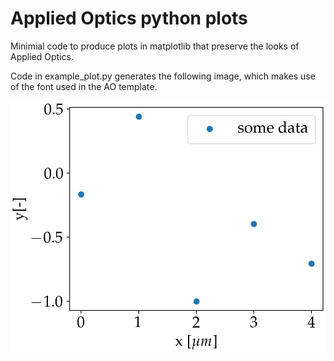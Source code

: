 # Applied Optics python plots
Minimial code to produce plots in matplotlib that preserve the looks of Applied Optics.

Code in example_plot.py generates the following image, which makes use of the font used in the AO template.

![Test plot](test_plot.png)